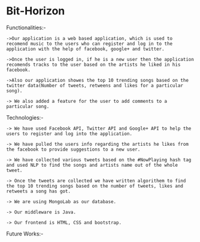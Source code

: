 # Bit-Horizon

Functionalities:-

    ->Our application is a web based application, which is used to recomend music to the users who can register and log in to the application with the help of facebook, google+ and twitter.

    ->Once the user is logged in, if he is a new user then the application recomends tracks to the user based on the artists he liked in his facebook.

    ->Also our application showes the top 10 trending songs based on the twitter data(Number of tweets, retweens and likes for a particular song).

    -> We also added a feature for the user to add comments to a particular song.

Technologies:-

    -> We have used Facebook API, Twitter API and Google+ API to help the users to register and log into the application.

    -> We have pulled the users info regarding the artists he likes from the facebook to provide suggestions to a new user.

    -> We have collected various tweets based on the #NowPlaying hash tag and used NLP to find the songs and artists name out of the whole tweet.

    -> Once the tweets are collected we have written algorithem to find the top 10 trending songs based on the number of tweets, likes and retweets a song has got.

    -> We are using MongoLab as our database.

    -> Our middleware is Java.

    -> Our frontend is HTML, CSS and bootstrap.

Future Works:-
